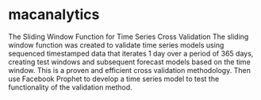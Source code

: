 # macanalytics

The Sliding Window Function for Time Series Cross Validation 
The sliding window function was created to validate time series models using sequenced timestamped data that iterates 1 day over a period of 365 days, creating test windows and subsequent forecast models based on the time window. This is a proven and efficient cross validation methodology. Then use Facebook Prophet to develop a time series model to test the functionality of the validation method. 

